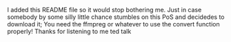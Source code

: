 I added this README file so it would stop bothering me. 
Just in case somebody by some silly little chance stumbles on this PoS and decidedes to download it; You need the ffmpreg or whatever to use the convert function properly! Thanks for listening to me ted talk
